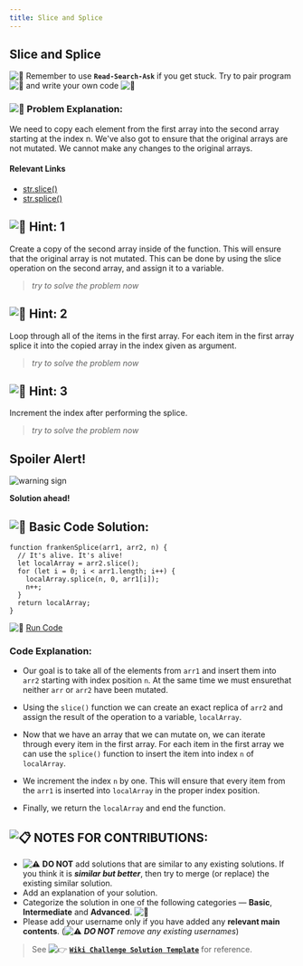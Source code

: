 ```yaml
---
title: Slice and Splice
---
```

## Slice and Splice

![:triangular_flag_on_post:](https://forum.freecodecamp.com/images/emoji/emoji_one/triangular_flag_on_post.png?v=3 ":triangular_flag_on_post:") Remember to use <a>**`Read-Search-Ask`**</a> if you get stuck. Try to pair program ![:busts_in_silhouette:](https://forum.freecodecamp.com/images/emoji/emoji_one/busts_in_silhouette.png?v=3 ":busts_in_silhouette:") and write your own code ![:pencil:](https://forum.freecodecamp.com/images/emoji/emoji_one/pencil.png?v=3 ":pencil:")

### ![:checkered_flag:](https://forum.freecodecamp.com/images/emoji/emoji_one/checkered_flag.png?v=3 ":checkered_flag:") Problem Explanation:

We need to copy each element from the first array into the second array starting at the index n. We've also got to ensure that the original arrays are not mutated. We cannot make any changes to the original arrays.

#### Relevant Links

*   <a href='https://developer.mozilla.org/en-US/docs/Web/JavaScript/Reference/Global_Objects/String/slice' target='_blank' rel='nofollow'>str.slice()</a>
*   <a href='https://developer.mozilla.org/en-US/docs/Web/JavaScript/Reference/Global_Objects/Array/splice' target='_blank' rel='nofollow'>str.splice()</a>

## ![:speech_balloon:](https://forum.freecodecamp.com/images/emoji/emoji_one/speech_balloon.png?v=3 ":speech_balloon:") Hint: 1

Create a copy of the second array inside of the function. This will ensure that the original array is not mutated. This can be done by using the slice operation on the second array, and assign it to a variable.

> _try to solve the problem now_

## ![:speech_balloon:](https://forum.freecodecamp.com/images/emoji/emoji_one/speech_balloon.png?v=3 ":speech_balloon:") Hint: 2

Loop through all of the items in the first array. For each item in the first array splice it into the copied array in the index given as argument.

> _try to solve the problem now_

## ![:speech_balloon:](https://forum.freecodecamp.com/images/emoji/emoji_one/speech_balloon.png?v=3 ":speech_balloon:") Hint: 3

Increment the index after performing the splice. 

> _try to solve the problem now_

## Spoiler Alert!

![warning sign](//discourse-user-assets.s3.amazonaws.com/original/2X/2/2d6c412a50797771301e7ceabd554cef4edcd74d.gif)

**Solution ahead!**

## ![:beginner:](https://forum.freecodecamp.com/images/emoji/emoji_one/beginner.png?v=3 ":beginner:") Basic Code Solution:

    function frankenSplice(arr1, arr2, n) {
      // It's alive. It's alive!
      let localArray = arr2.slice();
      for (let i = 0; i < arr1.length; i++) {
        localArray.splice(n, 0, arr1[i]);
        n++;
      }
      return localArray;
    }

![:rocket:](https://forum.freecodecamp.com/images/emoji/emoji_one/rocket.png?v=3 ":rocket:") <a href='https://repl.it/CLjU' target='_blank' rel='nofollow'>Run Code</a>

### Code Explanation:

* Our goal is to take all of the elements from `arr1` and insert them into `arr2` starting with index position `n`. At the same time we must ensurethat neither `arr` or `arr2` have been mutated. 

* Using the `slice()` function we can create an exact replica of `arr2` and assign the result of the operation to a variable, `localArray`. 

* Now that we have an array that we can mutate on, we can iterate through every item in the first array. For each item in the first array we can use the `splice()` function to insert the item into index `n` of `localArray`.

* We increment the index `n` by one. This will ensure that every item from the `arr1` is inserted into `localArray` in the proper index position. 

* Finally, we return the `localArray` and end the function. 

## ![:clipboard:](https://forum.freecodecamp.com/images/emoji/emoji_one/clipboard.png?v=3 ":clipboard:") NOTES FOR CONTRIBUTIONS:

*   ![:warning:](https://forum.freecodecamp.com/images/emoji/emoji_one/warning.png?v=3 ":warning:") **DO NOT** add solutions that are similar to any existing solutions. If you think it is **_similar but better_**, then try to merge (or replace) the existing similar solution.
*   Add an explanation of your solution.
*   Categorize the solution in one of the following categories — **Basic**, **Intermediate** and **Advanced**. ![:traffic_light:](https://forum.freecodecamp.com/images/emoji/emoji_one/traffic_light.png?v=3 ":traffic_light:")
*   Please add your username only if you have added any **relevant main contents**. (![:warning:](https://forum.freecodecamp.com/images/emoji/emoji_one/warning.png?v=3 ":warning:") **_DO NOT_** _remove any existing usernames_)

> See ![:point_right:](https://forum.freecodecamp.com/images/emoji/emoji_one/point_right.png?v=3 ":point_right:") <a href='http://forum.freecodecamp.com/t/algorithm-article-template/14272' target='_blank' rel='nofollow'>**`Wiki Challenge Solution Template`**</a> for reference.
